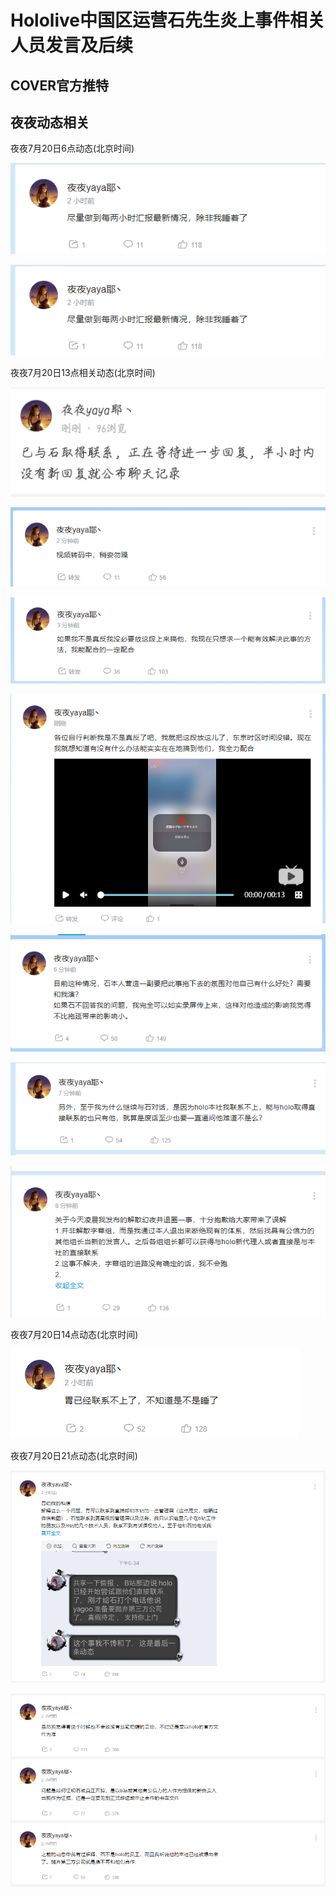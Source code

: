 # Hololive中国区运营石先生炎上事件相关人员发言及后续
## COVER官方推特

## 夜夜动态相关
夜夜7月20日6点动态(北京时间)

![夜夜6点动态1]([动态]7月20日6点未知分-夜夜第二条动态.png)

![夜夜6点动态2]([动态]7月20日6点未知分-夜夜第二条动态.png)

夜夜7月20日13点相关动态(北京时间)

![夜夜13点动态1]([动态]7月20日13点未知分-夜夜动态表示与石取得联系.jpg)

![夜夜13点动态2]([动态][动态]7月20日13点未知分-夜夜动态疑似新视频.png)

![夜夜13点动态3]([动态]7月20日13点未知分-夜夜动态.png)

![夜夜13点动态4]([动态]7月20日13点未知分-夜夜证明与石取得联系.png)

![夜夜13点动态5]([动态]7月20日13点22分-夜夜动态.png)

![夜夜13点动态6]([动态]7月20日13点40分-夜夜解释与石仍有联系的原因.png)

![夜夜13点动态7]([动态]7月20日13点40分-夜夜解散幻夜声明.png)

夜夜7月20日14点动态(北京时间)

![夜夜14点动态]([动态]7月20日14点未知分-夜夜动态表示无法联系上胃.png)

夜夜7月20日21点动态(北京时间)

![夜夜21点动态1]([动态]7月20日21点未知分-夜夜动态证明b站尝试直接联系.png)

![夜夜21点动态2]([动态]7月20日21点未知分-夜夜发动态表示信任胃的发言以及可能会开除石.png)
